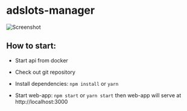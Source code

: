 # adslots-manager

![Screenshot](https://cdn.pbrd.co/images/HqlCt6a.png)


## How to start:
- Start api from docker

- Check out git repository

- Install dependencies: `npm install` or `yarn`

- Start web-app: `npm start` or `yarn start` then web-app will serve at  http://localhost:3000
